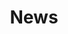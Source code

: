 ---
widget: news
title: News
# This file represents a page section.
headless: true

# Order that this section appears on the page.
weight: 20
---
